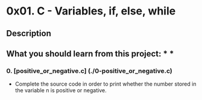 # 0x01. C - Variables, if, else, while
## Description
What you should learn from this project:
* 
*
---
### 0. [positive_or_negative.c] (./0-positive_or_negative.c) 
* Complete the source code in order to print whether the number stored in the variable n is positive or negative.

